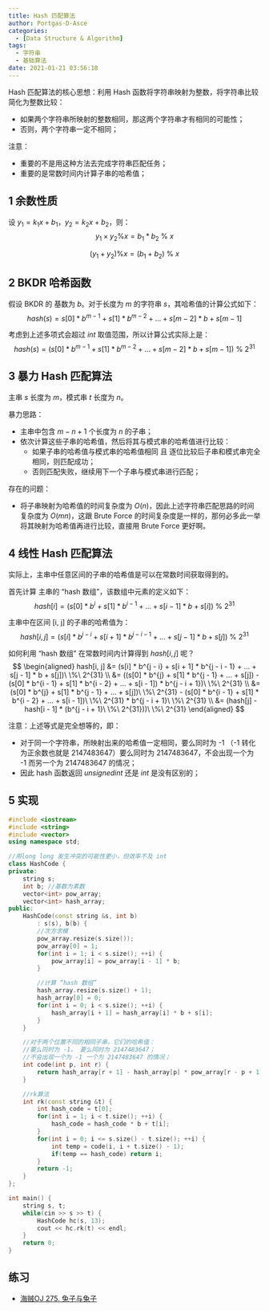 ```yaml
---
title: Hash 匹配算法
author: Portgas·D·Asce
categories:
  - [Data Structure & Algorithm]
tags:
  - 字符串
  - 基础算法
date: 2021-01-21 03:56:18
---
```


<!--more-->

Hash 匹配算法的核心思想：利用 Hash 函数将字符串映射为整数，将字符串比较简化为整数比较：
- 如果两个字符串所映射的整数相同，那这两个字符串才有相同的可能性；
- 否则，两个字符串一定不相同；

注意：
- 重要的不是用这种方法去完成字符串匹配任务；
- 重要的是常数时间内计算子串的哈希值；

## 1 余数性质
设 $y_1 = k_1x + b_1$，$y_2 = k_2x + b_2$，则：
$$y_1 \times y_2 \% x = b_1 * b_2\ \%\ x$$

$$(y_1 + y_2) \% x = (b_1 + b_2)\ \%\ x$$

## 2 BKDR 哈希函数

假设 BKDR 的 基数为 $b$。对于长度为 $m$ 的字符串 $s$，其哈希值的计算公式如下：
$$hash(s) = s[0] * b^{m - 1} + s[1] * b^{m - 2} + ... + s[m - 2] * b + s[m - 1]$$

考虑到上述多项式会超过 $int$ 取值范围，所以计算公式实际上是：
$$hash(s) = (s[0] * b^{m - 1} + s[1] * b^{m - 2} + ... + s[m - 2] * b + s[m - 1])\ \%\ 2^{31}$$

## 3 暴力 Hash 匹配算法
主串 $s$ 长度为 $m$，模式串 $t$ 长度为 $n$。

暴力思路：
- 主串中包含 $m - n + 1$ 个长度为 $n$ 的子串；
- 依次计算这些子串的哈希值，然后将其与模式串的哈希值进行比较：
  - 如果子串的哈希值与模式串的哈希值相同 且 逐位比较后子串和模式串完全相同，则匹配成功；
  - 否则匹配失败，继续用下一个子串与模式串进行匹配；

存在的问题：
- 将子串映射为哈希值的时间复杂度为 $O(n)$，因此上述字符串匹配思路的时间复杂度为 $O(mn)$，这跟 Brute Force 的时间复杂度是一样的，那何必多此一举将其映射为哈希值再进行比较，直接用 Brute Force 更好啊。

## 4 线性 Hash 匹配算法
实际上，主串中任意区间的子串的哈希值是可以在常数时间获取得到的。

首先计算 主串的 “hash 数组”，该数组中元素的定义如下：
$$hash[i] = (s[0] * b^{i} + s[1] * b^{i - 1} + ... + s[i - 1] * b + s[i])\ \%\ 2^{31}$$

主串中在区间 [i, j] 的子串的哈希值为：
$$hash[i, j] = (s[i] * b^{j - i} + s[i + 1] * b^{j - i - 1} + ... + s[j - 1] * b + s[j])\ \%\ 2^{31}$$

如何利用 “hash 数组” 在常数时间内计算得到 $hash[i, j]$ 呢？
$$
\begin{aligned}
hash[i, j] 
&= (s[i] * b^{j - i} + s[i + 1] * b^{j - i - 1} + ... + s[j - 1] * b + s[j])\ \%\ 2^{31} \\
&= ((s[0] * b^{j} + s[1] * b^{j - 1} + ... + s[j]) - (s[0] * b^{i - 1} + s[1] * b^{i - 2} + ... + s[i - 1]) * b^{j - i + 1})\ \%\ 2^{31} \\
&= (s[0] * b^{j} + s[1] * b^{j - 1} + ... + s[j])\ \%\ 2^{31} - (s[0] * b^{i - 1} + s[1] * b^{i - 2} + ... + s[i - 1])\ \%\ 2^{31} * b^{j - i + 1}\ \%\ 2^{31} \\
&= (hash[j] - hash[i - 1] * (b^{j - i + 1}\ \%\ 2^{31}))\ \%\ 2^{31}
\end{aligned}
$$

注意：上述等式是完全想等的，即：
- 对于同一个字符串，所映射出来的哈希值一定相同，要么同时为 -1 （-1 转化为正余数也就是 2147483647）要么同时为 2147483647，不会出现一个为 -1 而另一个为 2147483647 的情况；
- 因此 hash 函数返回 $unsigned int$ 还是 $int$ 是没有区别的；

## 5 实现
```cpp
#include <iostream>
#include <string>
#include <vector>
using namespace std;

//用long long 发生冲突的可能性更小，但效率不及 int
class HashCode {
private:
    string s;
    int b; //基数为素数
    vector<int> pow_array;
    vector<int> hash_array;
public:
    HashCode(const string &s, int b)
        : s(s), b(b) {
        //次方求模
        pow_array.resize(s.size());
        pow_array[0] = 1;
        for(int i = 1; i < s.size(); ++i) {
            pow_array[i] = pow_array[i - 1] * b;
        }

        //计算 “hash 数组”
        hash_array.resize(s.size() + 1);
        hash_array[0] = 0;
        for(int i = 0; i < s.size(); ++i) {
            hash_array[i + 1] = hash_array[i] * b + s[i];
        }
    }

    //对于两个位置不同的相同子串，它们的哈希值：
    //要么同时为 -1， 要么同时为 2147483647；
    //不会出现一个为 -1 一个为 2147483647 的情况；
    int code(int p, int r) {
        return hash_array[r + 1] - hash_array[p] * pow_array[r - p + 1];
    }

    //rk算法
    int rk(const string &t) {
        int hash_code = t[0];
        for(int i = 1; i < t.size(); ++i) {
            hash_code = hash_code * b + t[i];
        }
        for(int i = 0; i <= s.size() - t.size(); ++i) {
            int temp = code(i, i + t.size() - 1);
            if(temp == hash_code) return i;
        }
        return -1;
    }
};

int main() {
    string s, t;
    while(cin >> s >> t) {
        HashCode hc(s, 13);
        cout << hc.rk(t) << endl;
    }
    return 0;
}
```

## 练习
- [海贼OJ 275. 兔子与兔子](http://oj.haizeix.com/problem/275)

